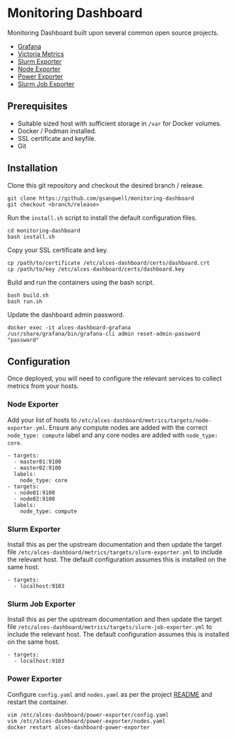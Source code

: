 # Monitoring Dashboard
Monitoring Dashboard built upon several common open source projects.
- [Grafana](https://github.com/grafana/grafana)
- [Victoria Metrics](https://github.com/VictoriaMetrics/VictoriaMetrics)
- [Slurm Exporter](https://github.com/vpenso/prometheus-slurm-exporter)
- [Node Exporter](https://github.com/prometheus/node_exporter)
- [Power Exporter](https://github.com/openflighthpc/power-exporter)
- [Slurm Job Exporter](https://github.com/openflighthpc/slurm-job-exporter)

## Prerequisites
- Suitable sized host with sufficient storage in `/var` for Docker volumes.
- Docker / Podman installed.
- SSL certificate and keyfile.
- Git

## Installation
Clone this git repository and checkout the desired branch / release.
```
git clone https://github.com/gsangwell/monitoring-dashboard
git checkout <branch/release>
```

Run the `install.sh` script to install the default configuration files.
```
cd monitoring-dashboard
bash install.sh
```

Copy your SSL certificate and key.
```
cp /path/to/certificate /etc/alces-dashboard/certs/dashboard.crt
cp /path/to/key /etc/alces-dashboard/certs/dashboard.key
```

Build and run the containers using the bash script.
```
bash build.sh
bash run.sh
```

Update the dashboard admin password.
```
docker exec -it alces-dashboard-grafana /usr/share/grafana/bin/grafana-cli admin reset-admin-password "password"
```

## Configuration
Once deployed, you will need to configure the relevant services to collect metrics from your hosts.

### Node Exporter
Add your list of hosts to `/etc/alces-dashboard/metrics/targets/node-exporter.yml`. Ensure any compute nodes are added with the correct `node_type: compute` label and any core nodes are added with `node_type: core`.
```
- targets:
  - master01:9100
  - master02:9100
  labels:
    node_type: core
- targets:
  - node01:9100
  - node02:9100
  labels:
    node_type: compute
```

### Slurm Exporter
Install this as per the upstream documentation and then update the target file `/etc/alces-dashboard/metrics/targets/slurm-exporter.yml` to include the relevant host. The default configuration assumes this is installed on the same host.
```
- targets:
  - localhost:9103
```

### Slurm Job Exporter
Install this as per the upstream documentation and then update the target file `/etc/alces-dashboard/metrics/targets/slurm-job-exporter.yml` to include the relevant host. The default configuration assumes this is installed on the same host.
```
- targets:
  - localhost:9103
```

### Power Exporter
Configure `config.yaml` and `nodes.yaml` as per the project [README](https://github.com/openflighthpc/power-exporter/blob/master/README.md) and restart the container.
```
vim /etc/alces-dashboard/power-exporter/config.yaml
vim /etc/alces-dashboard/power-exporter/nodes.yaml
docker restart alces-dashboard-power-exporter
```

